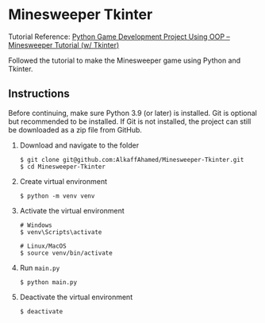 # Minesweeper Tkinter

Tutorial Reference: [Python Game Development Project Using OOP – Minesweeper Tutorial (w/ Tkinter)](https://www.youtube.com/watch?v=OqbGRZx4xUc)

Followed the tutorial to make the Minesweeper game using Python and Tkinter. 

## Instructions

Before continuing, make sure Python 3.9 (or later) is installed. Git is optional but recommended to be installed. If Git is not installed, the project can still be downloaded as a zip file from GitHub. 

1. Download and navigate to the folder
   ```shell
   $ git clone git@github.com:AlkaffAhamed/Minesweeper-Tkinter.git
   $ cd Minesweeper-Tkinter
   ```
   
1. Create virtual environment
   
   ```shell
   $ python -m venv venv
   ```
   
3. Activate the virtual environment
   ```shell
   # Windows
   $ venv\Scripts\activate
   
   # Linux/MacOS
   $ source venv/bin/activate
   ```

4. Run `main.py`
   ```shell
   $ python main.py
   ```

5. Deactivate the virtual environment
   ```shell
   $ deactivate
   ```

